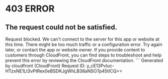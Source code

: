 # 403 ERROR

## The request could not be satisfied.

Request blocked. We can't connect to the server for this app or website at this time. There might be too much traffic or a configuration error. Try again later, or contact the app or website owner. If you provide content to customers through CloudFront, you can find steps to troubleshoot and help prevent this error by reviewing the CloudFront documentation. ```
Generated by cloudfront (CloudFront)
Request ID: y_cE13PvIuc-HTzxNE1Lt3vPtRex0eBSDKJgWhLB38aNSO7p45tICQ==

```

